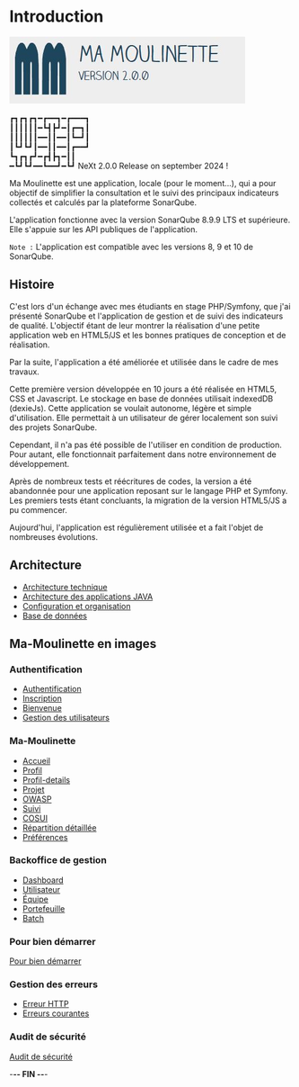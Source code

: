 # Introduction

![Ma-Moulinette](/documentation/ressources/home-000.jpg)

┏┓┏┓┏┓━┏━━┓━┏━━━┓\
┃┃┃┃┃┃━┗┫┣┛━┃┏━┓┃\
┃┃┃┃┃┃━━┃┃━━┃┗━┛┃\
┃┗┛┗┛┃━━┃┃━━┃┏━━┛\
┗┓┏┓┏┛━┏┫┣┓━┃┃\
━┗┛┗┛━━┗━━┛━┗┛  NeXt 2.0.0 Release on september 2024 !

Ma Moulinette est une application, locale (pour le moment...), qui a pour objectif de simplifier la consultation et le suivi des principaux indicateurs collectés et calculés par la plateforme SonarQube.

L'application fonctionne avec la version SonarQube 8.9.9 LTS et supérieure. Elle s'appuie sur les API publiques de l'application.

`Note :` L'application est compatible avec les versions 8, 9 et 10 de SonarQube.

## Histoire

C'est lors d'un échange avec mes étudiants en stage PHP/Symfony, que j'ai présenté SonarQube et l'application de gestion et de suivi des indicateurs de qualité. L'objectif étant de leur montrer la réalisation d'une petite application web en HTML5/JS et les bonnes pratiques de conception et de réalisation.

Par la suite, l'application a été améliorée et utilisée dans le cadre de mes travaux.

Cette première version développée en 10 jours a été réalisée en HTML5, CSS et Javascript. Le stockage en base de données utilisait indexedDB (dexieJs). Cette application se voulait autonome, légère et simple d'utilisation. Elle permettait à un utilisateur de gérer localement son suivi des projets SonarQube.

Cependant, il n'a pas été possible de l'utiliser en condition de production. Pour autant, elle fonctionnait parfaitement dans notre environnement de développement.

Après de nombreux tests et réécritures de codes, la version a été abandonnée pour une application reposant sur le langage PHP et Symfony. Les premiers tests étant concluants, la migration de la version HTML5/JS a pu commencer.

Aujourd'hui, l'application est régulièrement utilisée et a fait l'objet de nombreuses évolutions.

## Architecture

* [Architecture technique](/documentation/architecture-technique.md)
* [Architecture des applications JAVA](/documentation/architecture-java.md)
* [Configuration et organisation](/documentation/architecture-organisation.md)
* [Base de données](/documentation/architecture-base-de-donnees.md)

## Ma-Moulinette en images

### Authentification

* [Authentification](/documentation/authentification.md)
* [Inscription](/documentation/inscription.md)
* [Bienvenue](/documentation/bienvenue.md)
* [Gestion des utilisateurs](/documentation/utilisateur.md)

### Ma-Moulinette

* [Accueil](/documentation/accueil.md)
* [Profil](/documentation/profil.md)
* [Profil-details](/documentation/profil-details.md)
* [Projet](/documentation/projet.md)
* [OWASP](/documentation/owasp.md)
* [Suivi](/documentation/suivi.md)
* [COSUI](/documentation/cosui.md)
* [Répartition détaillée](/documentation/repartition_details.md)
* [Préférences](/documentation/preferences.md)

### Backoffice de gestion

* [Dashboard](/documentation/indicateurs.md)
* [Utilisateur](/documentation/utilisateur.md)
* [Équipe](/documentation/equipe.md)
* [Portefeuille](/documentation/portefeuille.md)
* [Batch](/documentation/batch.md)

### Pour bien démarrer

[Pour bien démarrer](/documentation/pour_bien_demarrer.md)

### Gestion des erreurs

* [Erreur HTTP](/documentation/http-erreur.md)
* [Erreurs courantes](/documentation/erreur.md)

### Audit de sécurité

[Audit de sécurité](/documentation/audit.md)

-**-- FIN --**-

